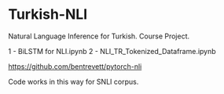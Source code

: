 # Turkish-NLI
Natural Language Inference for Turkish. Course Project.

1 - BiLSTM for NLI.ipynb
2 - NLI_TR_Tokenized_Dataframe.ipynb

https://github.com/bentrevett/pytorch-nli

Code works in this way for SNLI corpus.
